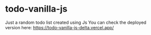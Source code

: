 # todo-vanilla-js
Just a random todo list created using Js
You can check the deployed version here:
https://todo-vanilla-js-delta.vercel.app/
